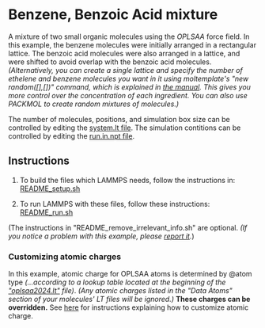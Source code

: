 Benzene, Benzoic Acid mixture
==============
A mixture of two small organic molecules using the *OPLSAA* force field.  In this example, the benzene molecules were initially arranged in a rectangular lattice.  The benzoic acid molecules were also arranged in a lattice, and were shifted to avoid overlap with the benzoic acid molecules.  *(Alternatively, you can create a single lattice and specify the number of ethelene and benzene molecules you want in it using moltemplate's "new random([],[])" command, which is explained in [the manual](https://moltemplate.org/doc/moltemplate_manual.pdf#subsubsection.8.9.1).  This gives you more control over the concentration of each ingredient.  You can also use PACKMOL to create random mixtures of molecules.)*


The number of molecules, positions, and simulation box size can be controlled by editing the [system.lt file](moltemplate_files/system.lt).  The simulation contitions can be controlled by editing the [run.in.npt file](run.in.npt).


## Instructions

1) To build the files which LAMMPS needs, follow the instructions in:
[README_setup.sh](README_setup.sh)

2) To run LAMMPS with these files, follow these instructions:
[README_run.sh](README_run.sh)

(The instructions in "README_remove_irrelevant_info.sh" are optional.  *(If you notice a problem with this example, please [report it](../README.md).*)


### Customizing atomic charges

In this example, atomic charge for OPLSAA atoms is determined by @atom type
*(...according to a lookup table located at the beginning of the
["oplsaa2024.lt"](../../../moltemplate/force_fields/oplsaa2024.lt) file)*.
*(Any atomic charges listed in the "Data Atoms" section of your molecules'
LT files will be ignored.)*
**These charges can be overridden.**
See [here](../README.md#Customizing-atomic-charges-in-OPLSAA-molecules)
for instructions explaining how to customize atomic charge.
